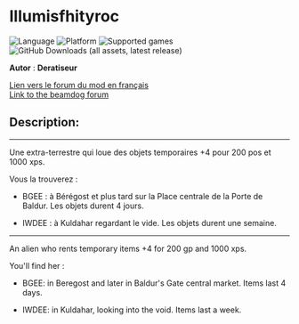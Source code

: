 # Illumisfhityroc
![Language](https://img.shields.io/static/v1?label=language&message=english%20%7C%20french%20%7C%20&color=informational)
![Platform](https://img.shields.io/static/v1?label=platform&message=windows%20%7C%20macOS%20%7C%20Linux%20%7C%20&color=informational)
![Supported games](https://img.shields.io/static/v1?label=supported%20games&message=BGEE%20%7C%20EET%20%7C%20IWDEE%20%7C&color=dodgerblue)
![GitHub Downloads (all assets, latest release)](https://img.shields.io/github/downloads/Deratiseur/Illumisfhityroc/total)

**Autor** : **Deratiseur**

[Lien vers le forum du mod en français](https://www.baldursgateworld.fr/viewtopic.php?t=33955)  
[Link to the beamdog forum](https://forums.beamdog.com/discussion/89445/mod-crossclass-powerkits/p1?new=1)    


## Description:
-------------

Une extra-terrestre qui loue des objets temporaires +4 pour 200 pos et 1000 xps.

Vous la trouverez :

- BGEE : à Bérégost et plus tard sur la Place centrale de la Porte de Baldur. Les objets durent 4 jours.
   
- IWDEE : à Kuldahar regardant le vide. Les objets durent une semaine.
  

-------------

An alien who rents temporary items +4 for 200 gp and 1000 xps.

You'll find her :

- BGEE: in Beregost and later in Baldur's Gate central market. Items last 4 days.
   
- IWDEE: in Kuldahar, looking into the void. Items last a week.
